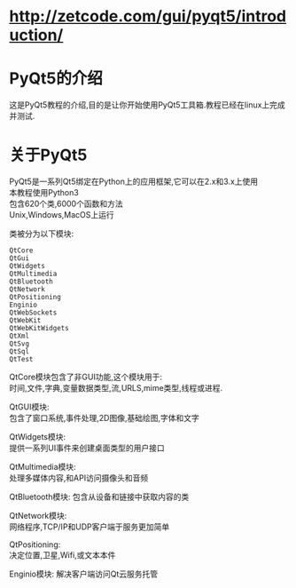 # http://zetcode.com/gui/pyqt5/introduction/

# PyQt5的介绍  
这是PyQt5教程的介绍,目的是让你开始使用PyQt5工具箱.教程已经在linux上完成并测试.

# 关于PyQt5
PyQt5是一系列Qt5绑定在Python上的应用框架,它可以在2.x和3.x上使用  
本教程使用Python3    
包含620个类,6000个函数和方法  
Unix,Windows,MacOS上运行  

类被分为以下模块:  
```
QtCore
QtGui
QtWidgets
QtMultimedia
QtBluetooth
QtNetwork
QtPositioning
Enginio
QtWebSockets
QtWebKit
QtWebKitWidgets
QtXml
QtSvg
QtSql
QtTest
```

QtCore模块包含了非GUI功能,这个模块用于:  
时间,文件,字典,变量数据类型,流,URLS,mime类型,线程或进程.  

QtGUI模块:  
包含了窗口系统,事件处理,2D图像,基础绘图,字体和文字  

QtWidgets模块:  
提供一系列UI事件来创建桌面类型的用户接口  

QtMultimedia模块:  
处理多媒体内容,和API访问摄像头和音频  

QtBluetooth模块:
包含从设备和链接中获取内容的类  

QtNetwork模块:  
网络程序,TCP/IP和UDP客户端于服务更加简单  

QtPositioning:  
决定位置,卫星,Wifi,或文本本件  

Enginio模块:
解决客户端访问Qt云服务托管

